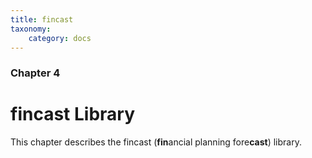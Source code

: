 ```yaml
---
title: fincast
taxonomy:
    category: docs
---
```


### Chapter 4

# fincast Library

This chapter describes the fincast (**fin**ancial planning fore**cast**) library.
